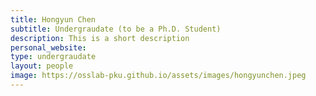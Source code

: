 ```yaml
---
title: Hongyun Chen
subtitle: Undergraudate (to be a Ph.D. Student)
description: This is a short description
personal_website: 
type: undergraudate
layout: people
image: https://osslab-pku.github.io/assets/images/hongyunchen.jpeg
---
```

